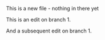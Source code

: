 This is a new file - nothing in there yet

This is an edit on branch 1.

And a subsequent edit on branch 1.
